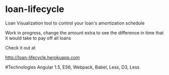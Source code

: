 # loan-lifecycle
Loan Visualization tool to control your loan's amortization schedule

Work in progress, change the amount extra  to see the difference in time that it would take to pay off all loans

Check it out at

http://loan-lifecycle.herokuapp.com

#Technologies
Angular 1.5, ES6, Webpack, Babel, Less, D3, Less

